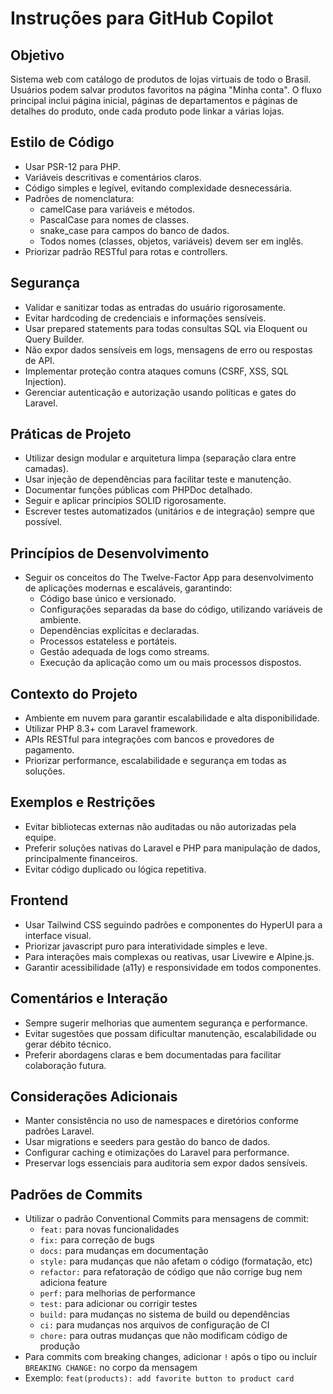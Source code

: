 # Instruções para GitHub Copilot

## Objetivo
Sistema web com catálogo de produtos de lojas virtuais de todo o Brasil. Usuários podem salvar produtos favoritos na página "Minha conta". O fluxo principal inclui página inicial, páginas de departamentos e páginas de detalhes do produto, onde cada produto pode linkar a várias lojas.

## Estilo de Código
- Usar PSR-12 para PHP.
- Variáveis descritivas e comentários claros.
- Código simples e legível, evitando complexidade desnecessária.
- Padrões de nomenclatura:
  - camelCase para variáveis e métodos.
  - PascalCase para nomes de classes.
  - snake_case para campos do banco de dados.
  - Todos nomes (classes, objetos, variáveis) devem ser em inglês.
- Priorizar padrão RESTful para rotas e controllers.

## Segurança
- Validar e sanitizar todas as entradas do usuário rigorosamente.
- Evitar hardcoding de credenciais e informações sensíveis.
- Usar prepared statements para todas consultas SQL via Eloquent ou Query Builder.
- Não expor dados sensíveis em logs, mensagens de erro ou respostas de API.
- Implementar proteção contra ataques comuns (CSRF, XSS, SQL Injection).
- Gerenciar autenticação e autorização usando políticas e gates do Laravel.

## Práticas de Projeto
- Utilizar design modular e arquitetura limpa (separação clara entre camadas).
- Usar injeção de dependências para facilitar teste e manutenção.
- Documentar funções públicas com PHPDoc detalhado.
- Seguir e aplicar princípios SOLID rigorosamente.
- Escrever testes automatizados (unitários e de integração) sempre que possível.

## Princípios de Desenvolvimento
- Seguir os conceitos do The Twelve-Factor App para desenvolvimento de aplicações modernas e escaláveis, garantindo:
  - Código base único e versionado.
  - Configurações separadas da base do código, utilizando variáveis de ambiente.
  - Dependências explícitas e declaradas.
  - Processos estateless e portáteis.
  - Gestão adequada de logs como streams.
  - Execução da aplicação como um ou mais processos dispostos.

## Contexto do Projeto
- Ambiente em nuvem para garantir escalabilidade e alta disponibilidade.
- Utilizar PHP 8.3+ com Laravel framework.
- APIs RESTful para integrações com bancos e provedores de pagamento.
- Priorizar performance, escalabilidade e segurança em todas as soluções.

## Exemplos e Restrições
- Evitar bibliotecas externas não auditadas ou não autorizadas pela equipe.
- Preferir soluções nativas do Laravel e PHP para manipulação de dados, principalmente financeiros.
- Evitar código duplicado ou lógica repetitiva.

## Frontend
- Usar Tailwind CSS seguindo padrões e componentes do HyperUI para a interface visual.
- Priorizar javascript puro para interatividade simples e leve.
- Para interações mais complexas ou reativas, usar Livewire e Alpine.js.
- Garantir acessibilidade (a11y) e responsividade em todos componentes.

## Comentários e Interação
- Sempre sugerir melhorias que aumentem segurança e performance.
- Evitar sugestões que possam dificultar manutenção, escalabilidade ou gerar débito técnico.
- Preferir abordagens claras e bem documentadas para facilitar colaboração futura.

## Considerações Adicionais
- Manter consistência no uso de namespaces e diretórios conforme padrões Laravel.
- Usar migrations e seeders para gestão do banco de dados.
- Configurar caching e otimizações do Laravel para performance.
- Preservar logs essenciais para auditoria sem expor dados sensíveis.

## Padrões de Commits
- Utilizar o padrão Conventional Commits para mensagens de commit:
  - `feat:` para novas funcionalidades
  - `fix:` para correção de bugs
  - `docs:` para mudanças em documentação
  - `style:` para mudanças que não afetam o código (formatação, etc)
  - `refactor:` para refatoração de código que não corrige bug nem adiciona feature
  - `perf:` para melhorias de performance
  - `test:` para adicionar ou corrigir testes
  - `build:` para mudanças no sistema de build ou dependências
  - `ci:` para mudanças nos arquivos de configuração de CI
  - `chore:` para outras mudanças que não modificam código de produção
- Para commits com breaking changes, adicionar `!` após o tipo ou incluir `BREAKING CHANGE:` no corpo da mensagem
- Exemplo: `feat(products): add favorite button to product card`